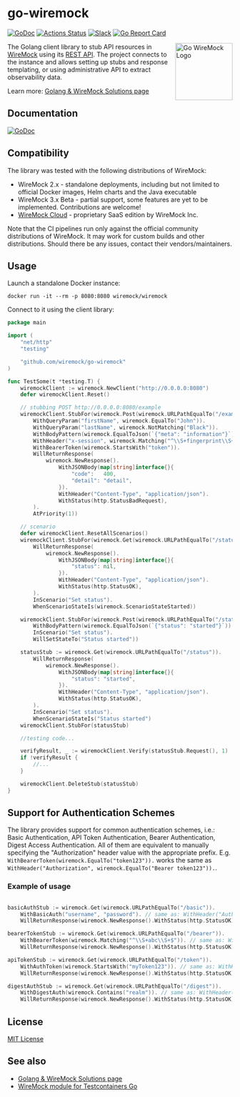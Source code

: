 # go-wiremock

[![GoDoc](https://godoc.org/github.com/wiremock/go-wiremock?status.svg)](http://godoc.org/github.com/wiremock/go-wiremock)
[![Actions Status](https://github.com/wiremock/go-wiremock/workflows/build/badge.svg)](https://github.com/wiremock/go-wiremock/actions?query=workflow%3Abuild)
[![Slack](https://img.shields.io/badge/slack.wiremock.org-%23wiremock—go-brightgreen?style=flat&logo=slack)](https://slack.wiremock.org/)
[![Go Report Card](https://goreportcard.com/badge/github.com/wiremock/go-wiremock)](https://goreportcard.com/report/github.com/wiremock/go-wiremock)

<a href="https://go.wiremock.org" target="_blank">
    <img width="128px" align="right" src="docs/images/logo/logo.png" alt="Go WireMock Logo"/>
</a>

The Golang client library to stub API resources in [WireMock](https://wiremock.org) using its
[REST API](https://wiremock.org/docs/api/).
The project connects to the instance and allows
setting up stubs and response templating,
or using administrative API to extract observability data.

Learn more: [Golang & WireMock Solutions page]( https://wiremock.org/docs/solutions/golang/)

## Documentation

[![GoDoc](https://godoc.org/github.com/wiremock/go-wiremock?status.svg)](http://godoc.org/github.com/wiremock/go-wiremock)

## Compatibility

The library was tested with the following distributions
of WireMock:

- WireMock 2.x - standalone deployments, including but not limited to official Docker images, Helm charts and the Java executable
- WireMock 3.x Beta - partial support, some features are
  yet to be implemented. Contributions are welcome!
- [WireMock Cloud](https://www.wiremock.io/product) -
  proprietary SaaS edition by WireMock Inc.

Note that the CI pipelines run only against the official community distributions of WireMock.
It may work for custom builds and other distributions.
Should there be any issues, contact their vendors/maintainers.

## Usage

Launch a standalone Docker instance:

```shell
docker run -it --rm -p 8080:8080 wiremock/wiremock
```

Connect to it using the client library:

```go
package main

import (
    "net/http"
    "testing"

    "github.com/wiremock/go-wiremock"
)

func TestSome(t *testing.T) {
    wiremockClient := wiremock.NewClient("http://0.0.0.0:8080")
    defer wiremockClient.Reset()

    // stubbing POST http://0.0.0.0:8080/example
    wiremockClient.StubFor(wiremock.Post(wiremock.URLPathEqualTo("/example")).
        WithQueryParam("firstName", wiremock.EqualTo("John")).
        WithQueryParam("lastName", wiremock.NotMatching("Black")).
        WithBodyPattern(wiremock.EqualToJson(`{"meta": "information"}`)).
        WithHeader("x-session", wiremock.Matching("^\\S+fingerprint\\S+$")).
        WithBearerToken(wiremock.StartsWith("token")).
        WillReturnResponse(
            wiremock.NewResponse().
                WithJSONBody(map[string]interface{}{
                    "code":   400,
                    "detail": "detail",
                }).
                WithHeader("Content-Type", "application/json").
                WithStatus(http.StatusBadRequest),
        ).
        AtPriority(1))

    // scenario
    defer wiremockClient.ResetAllScenarios()
    wiremockClient.StubFor(wiremock.Get(wiremock.URLPathEqualTo("/status")).
        WillReturnResponse(
            wiremock.NewResponse().
                WithJSONBody(map[string]interface{}{
                    "status": nil,
                }).
                WithHeader("Content-Type", "application/json").
                WithStatus(http.StatusOK),
        ).
        InScenario("Set status").
        WhenScenarioStateIs(wiremock.ScenarioStateStarted))

    wiremockClient.StubFor(wiremock.Post(wiremock.URLPathEqualTo("/state")).
        WithBodyPattern(wiremock.EqualToJson(`{"status": "started"}`)).
        InScenario("Set status").
        WillSetStateTo("Status started"))

    statusStub := wiremock.Get(wiremock.URLPathEqualTo("/status")).
        WillReturnResponse(
            wiremock.NewResponse().
                WithJSONBody(map[string]interface{}{
                    "status": "started",
                }).
                WithHeader("Content-Type", "application/json").
                WithStatus(http.StatusOK),
        ).
        InScenario("Set status").
        WhenScenarioStateIs("Status started")
    wiremockClient.StubFor(statusStub)

    //testing code...

    verifyResult, _ := wiremockClient.Verify(statusStub.Request(), 1)
    if !verifyResult {
        //...
    }

    wiremockClient.DeleteStub(statusStub)
}
```

## Support for Authentication Schemes

The library provides support for common authentication schemes, i.e.: Basic Authentication, API Token Authentication, Bearer Authentication, Digest Access Authentication.
All of them are equivalent to manually specifying the "Authorization" header value with the appropriate prefix.
E.g. `WithBearerToken(wiremock.EqualTo("token123")).` works the same as `WithHeader("Authorization", wiremock.EqualTo("Bearer token123")).`.

### Example of usage

```go

basicAuthStub := wiremock.Get(wiremock.URLPathEqualTo("/basic")).
    WithBasicAuth("username", "password"). // same as: WithHeader("Authorization", wiremock.EqualTo("Basic dXNlcm5hbWU6cGFzc3dvcmQ=")).
    WillReturnResponse(wiremock.NewResponse().WithStatus(http.StatusOK))

bearerTokenStub := wiremock.Get(wiremock.URLPathEqualTo("/bearer")).
    WithBearerToken(wiremock.Matching("^\\S+abc\\S+$")). // same as: WithHeader("Authorization", wiremock.Matching("^Bearer \\S+abc\\S+$")).
    WillReturnResponse(wiremock.NewResponse().WithStatus(http.StatusOK))

apiTokenStub := wiremock.Get(wiremock.URLPathEqualTo("/token")).
    WithAuthToken(wiremock.StartsWith("myToken123")). // same as: WithHeader("Authorization", wiremock.StartsWith("Token myToken123")).
    WillReturnResponse(wiremock.NewResponse().WithStatus(http.StatusOK))

digestAuthStub := wiremock.Get(wiremock.URLPathEqualTo("/digest")).
    WithDigestAuth(wiremock.Contains("realm")). // same as: WithHeader("Authorization", wiremock.StartsWith("Digest ").And(Contains("realm"))).
    WillReturnResponse(wiremock.NewResponse().WithStatus(http.StatusOK))

```

## License

[MIT License](./LICENSE)

## See also

- [Golang & WireMock Solutions page]( https://wiremock.org/docs/solutions/golang/)
- [WireMock module for Testcontainers Go](https://wiremock.org/docs/solutions/testcontainers/)
